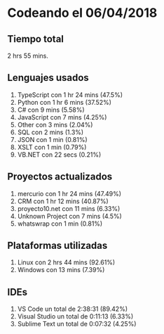 # Codeando el 06/04/2018

## Tiempo total
2 hrs 55 mins.

## Lenguajes usados
1. TypeScript con 1 hr 24 mins (47.5%)
1. Python con 1 hr 6 mins (37.52%)
1. C# con 9 mins (5.58%)
1. JavaScript con 7 mins (4.25%)
1. Other con 3 mins (2.04%)
1. SQL con 2 mins (1.3%)
1. JSON con 1 min (0.81%)
1. XSLT con 1 min (0.79%)
1. VB.NET con 22 secs (0.21%)

## Proyectos actualizados
1. mercurio con 1 hr 24 mins (47.49%)
1. CRM con 1 hr 12 mins (40.87%)
1. proyecto10.net con 11 mins (6.33%)
1. Unknown Project con 7 mins (4.5%)
1. whatswrap con 1 min (0.81%)

## Plataformas utilizadas
1. Linux con 2 hrs 44 mins (92.61%)
1. Windows con 13 mins (7.39%)

## IDEs
1. VS Code un total de 2:38:31 (89.42%)
1. Visual Studio un total de 0:11:13 (6.33%)
1. Sublime Text un total de 0:07:32 (4.25%)
